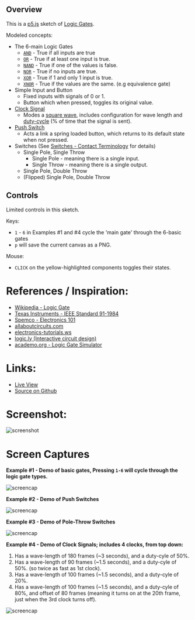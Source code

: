 
## Overview

This is a [p5.js][p5js-home] sketch of [Logic Gates][wikipedia-logic-gates].

Modeled concepts:

* The 6-main Logic Gates
    - [`AND`][wiki-and] - True if all inputs are true
    - [`OR`][wiki-or] - True if at least one input is true.
    - [`NAND`][wiki-nand] - True if one of the values is false.
    - [`NOR`][wiki-nor] - True if no inputs are true.
    - [`XOR`][wiki-xor] - True if 1 and only 1 input is true.
    - [`XNOR`][wiki-xnor] - True if the values are the same. (e.g equivalence gate)
* Simple Input and Button
    - Fixed inputs with signals of 0 or 1.
    - Button which when pressed, toggles its original value.
* [Clock Signal][wiki-clock-signal]
    - Modes a [square wave][wiki-square-wave], includes configuration for wave length and [duty-cycle][wiki-duty-cycle] (% of time that the signal is sent).
* [Push Switch][wiki-push-switch]
    - Acts a link a spring loaded button, which returns to its default state when not pressed.
* Switches (See [Switches - Contact Terminology][wiki-switches] for details)
    - Single Pole, Single Throw
        + Single Pole - meaning there is a single input.
        + Single Throw - meaning there is a single output.
    - Single Pole, Double Throw
    - (Flipped) Single Pole, Double Throw


## Controls

Limited controls in this sketch.

Keys:

* `1` - `6` in Examples #1 and #4 cycle the 'main gate' through the 6-basic gates
* `p` will save the current canvas as a PNG.

Mouse:

* `CLICK` on the yellow-highlighted components toggles their states.


# References / Inspiration:

* [Wikipedia - Logic Gate][wikipedia-logic-gates]
* [Texas Instruments - IEEE Standard 91-1984](http://www.ti.com/lit/ml/sdyz001a/sdyz001a.pdf)
* [Spemco - Electronics 101](https://spemco.com/circuit-symbols-101/)
* [allaboutcircuits.com](https://www.allaboutcircuits.com/textbook/digital/chpt-4/switch-types/)
* [electronics-tutorials.ws](https://www.electronics-tutorials.ws/logic/logic_1.html)
* [logic.ly (Interactive circuit design)](https://logic.ly/)
* [academo.org - Logic Gate Simulator](https://academo.org/demos/logic-gate-simulator/)

# Links: 

* [Live View][live-view]
* [Source on Github][source-code]

# Screenshot:

![screenshot][screenshot-01]

# Screen Captures

**Example #1 - Demo of basic gates, Pressing `1-6` will cycle through the logic gate types.**

![screencap][screencap-01]

**Example #2 - Demo of Push Switches**

![screencap][screencap-02]

**Example #3 - Demo of Pole-Throw Switches**

![screencap][screencap-03]

**Example #4 - Demo of Clock Signals; includes 4 clocks, from top down:**

1. Has a wave-length of 180 frames (~3 seconds), and a duty-cyle of 50%.
2. Has a wave-length of 90 frames (~1.5 seconds), and a duty-cyle of 50%. (so twice as fast as 1st clock).
3. Has a wave-length of 100 frames (~1.5 seconds), and a duty-cyle of 20%.
4. Has a wave-length of 100 frames (~1.5 seconds), and a duty-cyle of 80%, and offset of 80 frames (meaning it turns on at the 20th frame, just when the 3rd clock turns off).

![screencap][screencap-04]

[p5js-home]: http://p5js.org/
[source-code]: https://github.com/brianhonohan/sketchbook/tree/master/p5js/logic-gates/
[live-view]: https://brianhonohan.com/sketchbook/p5js/logic-gates/
[screenshot-01]: ./screenshot-01.png
[screencap-01]: ./screencap-01.gif
[screencap-02]: ./screencap-02.gif
[screencap-03]: ./screencap-03.gif
[screencap-04]: ./screencap-04.gif
[wikipedia-logic-gates]: https://en.wikipedia.org/wiki/Logic_gate
[wiki-and]: https://en.wikipedia.org/wiki/AND_gate
[wiki-or]: https://en.wikipedia.org/wiki/OR_gate
[wiki-nand]: https://en.wikipedia.org/wiki/NAND_gate
[wiki-nor]: https://en.wikipedia.org/wiki/NOR_gate
[wiki-xor]: https://en.wikipedia.org/wiki/XOR_gate
[wiki-xnor]: https://en.wikipedia.org/wiki/XNOR_gate
[wiki-push-switch]: https://en.wikipedia.org/wiki/Push_switch
[wiki-switches]: https://en.wikipedia.org/wiki/Switch#Contact_terminology 
[wiki-clock-signal]: https://en.wikipedia.org/wiki/Clock_signal
[wiki-duty-cycle]: https://en.wikipedia.org/wiki/Duty_cycle
[wiki-square-wave]: https://en.wikipedia.org/wiki/Square_wave



